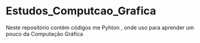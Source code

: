 # Estudos_Computcao_Grafica
Neste repositório contém códigos me Pyhton , onde uso para aprender um pouco da Computação Gráfica
